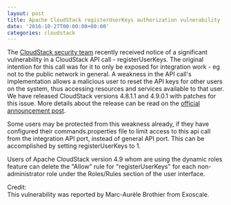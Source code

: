 ```yaml
---
layout: post
title: Apache CloudStack registerUserKeys authorization vulnerability
date: '2016-10-27T00:00:00+00:00'
categories: cloudstack
---
```

<p>The <a href="http://cloudstack.apache.org/security.html">CloudStack security team</a> recently received notice of a significant vulnerability in a CloudStack API call - registerUserKeys. The original intention for this call was for it to only be exposed for integration work - eg not to the public network in general. A weakness in the API call's implementation allows a malicious user to reset the API keys for other users on the system, thus accessing resources and services available to that user. We have released CloudStack versions 4.8.1.1 and 4.9.0.1 with patches for this issue. More details about the release can be read on the <a href="https://s.apache.org/qV5l">official announcement post</a>.</p>

<p>Some users may be protected from this weakness already, if they have configured their commands.properties file to limit access to this api call from the integration API port, instead of general API port. This can be accomplished by setting registerUserKeys to 1.</p>

<p>Users of Apache CloudStack version 4.9 whom are using the dynamic roles feature can delete the "Allow" rule for "registerUserKeys" for each non-administrator role under the Roles/Rules section of the user interface.</p>

Credit:<br>
This vulnerability was reported by Marc-Aurèle Brothier from Exoscale.<br>
